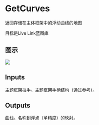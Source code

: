 # GetCurves

返回存储在主体框架中的浮动曲线的地图

目标是Live Link蓝图库

## 图示

![]($-20221218-19444965.png)

## Inputs

主题框架拉手。主题框架手柄结构（通过参考）。  

## Outputs

曲线。名称到浮点（单精度）的映射。
